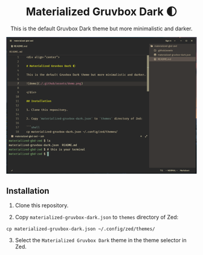 <div align="center">

# Materialized Gruvbox Dark 🌓

This is the default Gruvbox Dark theme but more minimalistic and darker.

![demo](./.github/assets/demo.png)

</div>

## Installation

1. Clone this repository.

2. Copy `materialized-gruvbox-dark.json` to `themes` directory of Zed:

```shell
cp materialized-gruvbox-dark.json ~/.config/zed/themes/
```

3. Select the `Materialized Gruvbox Dark` theme in the theme selector in Zed.
